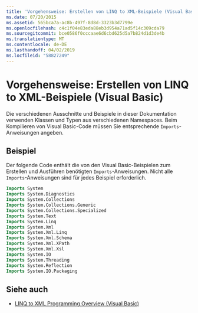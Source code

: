 ```yaml
---
title: 'Vorgehensweise: Erstellen von LINQ to XML-Beispiele (Visual Basic)'
ms.date: 07/20/2015
ms.assetid: 565bca7a-ac8b-497f-8d8d-3323b3d7799e
ms.openlocfilehash: c4c1f04e83eda88eb3d954a71ad5f14c309cda79
ms.sourcegitcommit: bce0586f0cccaae6d6cbd625d5a7b824d1d3de4b
ms.translationtype: MT
ms.contentlocale: de-DE
ms.lasthandoff: 04/02/2019
ms.locfileid: "58827249"
---
```

# <a name="how-to-build-linq-to-xml-examples-visual-basic"></a>Vorgehensweise: Erstellen von LINQ to XML-Beispiele (Visual Basic)
Die verschiedenen Ausschnitte und Beispiele in dieser Dokumentation verwenden Klassen und Typen aus verschiedenen Namespaces. Beim Kompilieren von Visual Basic-Code müssen Sie entsprechende `Imports`-Anweisungen angeben.  
  
## <a name="example"></a>Beispiel  
 Der folgende Code enthält die von den Visual Basic-Beispielen zum Erstellen und Ausführen benötigten `Imports`-Anweisungen. Nicht alle `Imports`-Anweisungen sind für jedes Beispiel erforderlich.  
  
```vb  
Imports System  
Imports System.Diagnostics  
Imports System.Collections  
Imports System.Collections.Generic  
Imports System.Collections.Specialized  
Imports System.Text  
Imports System.Linq  
Imports System.Xml  
Imports System.Xml.Linq  
Imports System.Xml.Schema  
Imports System.Xml.XPath  
Imports System.Xml.Xsl  
Imports System.IO  
Imports System.Threading  
Imports System.Reflection  
Imports System.IO.Packaging  
```  
  
## <a name="see-also"></a>Siehe auch

- [LINQ to XML Programming Overview (Visual Basic)](../../../../visual-basic/programming-guide/concepts/linq/linq-to-xml-programming-overview.md)
